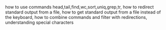 how to use commands head,tail,find,wc,sort,uniq,grep,tr, how to redirect standard output from a file, how to get standard output from a file instead of the keyboard, how to combine commands and filter with redirections, understanding special characters
